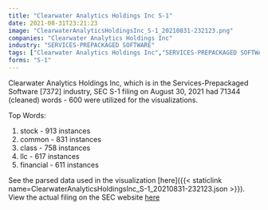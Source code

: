 ```yaml
---
title: "Clearwater Analytics Holdings Inc S-1"
date: 2021-08-31T23:21:23
image: "ClearwaterAnalyticsHoldingsInc_S-1_20210831-232123.png"
companies: "Clearwater Analytics Holdings Inc"
industry: "SERVICES-PREPACKAGED SOFTWARE"
tags: ["Clearwater Analytics Holdings Inc","SERVICES-PREPACKAGED SOFTWARE","08-30-2021","S-1"]
forms: "S-1"
---
```

Clearwater Analytics Holdings Inc, which is in the Services-Prepackaged Software [7372] industry, SEC S-1 filing on August 30, 2021 had 71344 (cleaned) words - 600 were utilized for the visualizations.

Top Words:
1. stock - 913 instances
2. common - 831 instances
3. class - 758 instances
4. llc - 617 instances
5. financial - 611 instances


See the parsed data used in the visualization [here]({{< staticlink name=ClearwaterAnalyticsHoldingsInc_S-1_20210831-232123.json >}}).  
View the actual filing on the SEC website [here](https://www.sec.gov/Archives/edgar/data/1866368/0001193125-21-260325.txt)